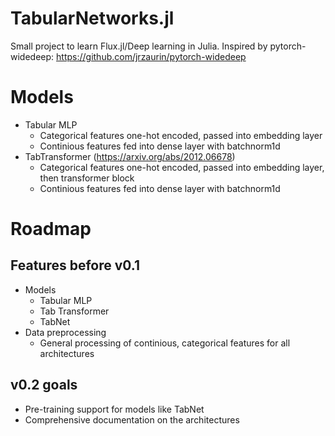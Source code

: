 # TabularNetworks.jl

Small project to learn Flux.jl/Deep learning in Julia. Inspired by pytorch-widedeep: https://github.com/jrzaurin/pytorch-widedeep


# Models

* Tabular MLP
  * Categorical features one-hot encoded, passed into embedding layer
  * Continious features fed into dense layer with batchnorm1d
* TabTransformer (https://arxiv.org/abs/2012.06678)
  * Categorical features one-hot encoded, passed into embedding layer, then transformer block
  * Continious features fed into dense layer with batchnorm1d

# Roadmap

## Features before v0.1
* Models
  * Tabular MLP
  * Tab Transformer
  * TabNet
* Data preprocessing
  * General processing of continious, categorical features for all architectures 

## v0.2 goals
* Pre-training support for models like TabNet
* Comprehensive documentation on the architectures 

